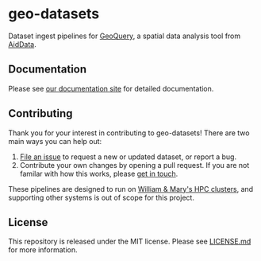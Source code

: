 # geo-datasets

Dataset ingest pipelines for [GeoQuery](https://www.aiddata.org/geoquery), a spatial data analysis tool from [AidData](https://www.aiddata.org/).

## Documentation

Please see [our documentation site](https://aiddata.github.io/geo-datasets/) for detailed documentation.

## Contributing

Thank you for your interest in contributing to geo-datasets!
There are two main ways you can help out:

1. [File an issue](https://github.com/aiddata/geo-datasets/issues/new/choose) to request a new or updated dataset, or report a bug.
2. Contribute your own changes by opening a pull request. If you are not familar with how this works, please [get in touch](mailto:geo@aiddata.wm.edu).

These pipelines are designed to run on [William & Mary's HPC clusters](https://www.wm.edu/offices/it/services/researchcomputing/), and supporting other systems is out of scope for this project.

## License

This repository is released under the MIT license. Please see [LICENSE.md](LICENSE.md) for more information.
